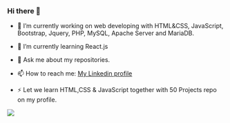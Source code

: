 ### Hi there 👋
<!--
**burakongoren/burakongoren** is a ✨ _special_ ✨ repository because its `README.md` (this file) appears on your GitHub profile.
Here are some ideas to get you started:
-->
- 🔭 I’m currently working on web developing with HTML&CSS, JavaScript, Bootstrap, Jquery, PHP, MySQL, Apache Server and MariaDB.
- 🌱 I’m currently learning React.js
- 💬 Ask me about my repositories.
- 📫 How to reach me: <a href="https://www.linkedin.com/in/burakongoren/">My Linkedin profile</a>

- ⚡ Let we learn HTML,CSS & JavaScript together with 50 Projects repo on my profile. 

<img src="https://github-readme-stats.vercel.app/api?username=burakongoren&&show_icons=true&title_color=ffffff&icon_color=bb2acf&text_color=daf7dc&bg_color=151515">
